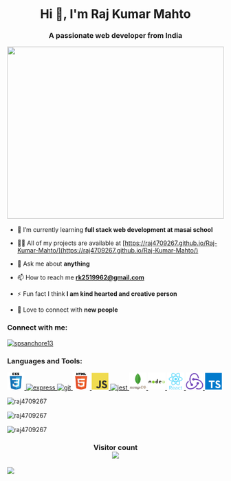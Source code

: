 <h1 align="center">Hi 👋, I'm Raj Kumar Mahto</h1>
<h3 align="center">A passionate web developer from India</h3>



<img src="https://www.arkasoftwares.com/blog/wp-content/uploads/2021/01/header_banner-2.jpg" height="400px" width="100%"/>


- 🌱 I’m currently learning **full stack web development at masai school**

- 👨‍💻 All of my projects are available at [https://raj4709267.github.io/Raj-Kumar-Mahto/](https://raj4709267.github.io/Raj-Kumar-Mahto/)

- 💬 Ask me about **anything**

- 📫 How to reach me **rk2519962@gmail.com**

- ⚡ Fun fact I think **I am kind hearted and creative person**
 
- 👯 Love to connect with **new people**



<h3 align="left">Connect with me:</h3>
<p align="left">
<a href="https://www.linkedin.com/in/rajkumarmahto/" target="_blank"><img align="center" src="https://raw.githubusercontent.com/rahuldkjain/github-profile-readme-generator/master/src/images/icons/Social/linked-in-alt.svg" alt="spsanchore13" height="30" width="40" /></a>
</p>

<h3 align="left">Languages and Tools:</h3>
<p align="left"> <a href="https://www.w3schools.com/css/" target="_blank" rel="noreferrer"> <img src="https://raw.githubusercontent.com/devicons/devicon/master/icons/css3/css3-original-wordmark.svg" alt="css3" width="40" height="40"/> </a> <a href="https://expressjs.com" target="_blank" rel="noreferrer"> <img src="https://miro.medium.com/max/828/1*XP-mZOrIqX7OsFInN2ngRQ.png" alt="express" width="100" height="40"/> </a> <a href="https://git-scm.com/" target="_blank" rel="noreferrer"> <img src="https://www.vectorlogo.zone/logos/git-scm/git-scm-icon.svg" alt="git" width="40" height="40"/> </a> <a href="https://www.w3.org/html/" target="_blank" rel="noreferrer"> <img src="https://raw.githubusercontent.com/devicons/devicon/master/icons/html5/html5-original-wordmark.svg" alt="html5" width="40" height="40"/> </a> <a href="https://developer.mozilla.org/en-US/docs/Web/JavaScript" target="_blank" rel="noreferrer"> <img src="https://raw.githubusercontent.com/devicons/devicon/master/icons/javascript/javascript-original.svg" alt="javascript" width="40" height="40"/> </a> <a href="https://jestjs.io" target="_blank" rel="noreferrer"> <img src="https://www.vectorlogo.zone/logos/jestjsio/jestjsio-icon.svg" alt="jest" width="40" height="40"/> </a> <a href="https://www.mongodb.com/" target="_blank" rel="noreferrer"> <img src="https://raw.githubusercontent.com/devicons/devicon/master/icons/mongodb/mongodb-original-wordmark.svg" alt="mongodb" width="40" height="40"/> </a> <a href="https://nodejs.org" target="_blank" rel="noreferrer"> <img src="https://raw.githubusercontent.com/devicons/devicon/master/icons/nodejs/nodejs-original-wordmark.svg" alt="nodejs" width="40" height="40"/> </a> <a href="https://reactjs.org/" target="_blank" rel="noreferrer"> <img src="https://raw.githubusercontent.com/devicons/devicon/master/icons/react/react-original-wordmark.svg" alt="react" width="40" height="40"/> </a> <a href="https://redux.js.org" target="_blank" rel="noreferrer"> <img src="https://raw.githubusercontent.com/devicons/devicon/master/icons/redux/redux-original.svg" alt="redux" width="40" height="40"/> </a> <a href="https://www.typescriptlang.org/" target="_blank" rel="noreferrer"> <img src="https://raw.githubusercontent.com/devicons/devicon/master/icons/typescript/typescript-original.svg" alt="typescript" width="40" height="40"/> </a> </p>

<p><img align="center" src="https://github-readme-stats.vercel.app/api/top-langs?username=raj4709267&show_icons=true&locale=en&layout=compact&theme=dark" alt="raj4709267" /></p>
<p> <img align="center" src="https://github-readme-streak-stats.herokuapp.com/?user=raj4709267&theme=dark" alt="raj4709267" /></p>
<div>
 <p><img align="center" src="https://github-readme-stats.vercel.app/api?username=raj4709267&show_icons=true&locale=en&theme=dark" alt="raj4709267" /> </p>  
</div>


<h3 align="center"> 
  Visitor count <br>
  <img src="https://profile-counter.glitch.me//Raj4709267/count.svg" />
</h3>

 <img  src="https://raw.githubusercontent.com/Trilokia/Trilokia/379277808c61ef204768a61bbc5d25bc7798ccf1/bottom_header.svg" />



